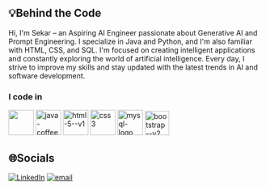 ## 💡Behind the Code

Hi, I'm Sekar – an Aspiring AI Engineer passionate about Generative AI and Prompt Engineering.
I specialize in Java and Python, and I'm also familiar with HTML, CSS, and SQL.
I'm focused on creating intelligent applications and constantly exploring the world of artificial intelligence.
Every day, I strive to improve my skills and stay updated with the latest trends in AI and software development.
                                          
### I code in
<img height="50" width="50" src="https://img.icons8.com/color/48/000000/python.png" />  <img width="50" height="50" src="https://img.icons8.com/fluency/48/java-coffee-cup-logo.png" alt="java-coffee-cup-logo"/>
<img width="50" height="50" src="https://img.icons8.com/color/48/html-5--v1.png" alt="html-5--v1"/> <img width="50" height="50" src="https://img.icons8.com/fluency/48/css3.png" alt="css3"/> <img width="50" height="50" src="https://img.icons8.com/fluency/48/mysql-logo.png" alt="mysql-logo"/> <img width="48" height="48" src="https://img.icons8.com/color/48/bootstrap--v2.png" alt="bootstrap--v2"/>

## 🌐Socials
[![LinkedIn](https://img.shields.io/badge/LinkedIn-%230077B5.svg?logo=linkedin&logoColor=white)](https://www.linkedin.com/in/sekar73) [![email](https://img.shields.io/badge/Email-D14836?logo=gmail&logoColor=white)](mailto:sekar43042@gmail.com)
